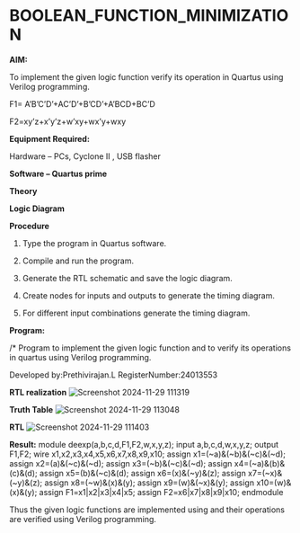 # BOOLEAN_FUNCTION_MINIMIZATION

**AIM:**

To implement the given logic function verify its operation in Quartus using Verilog programming.

F1= A’B’C’D’+AC’D’+B’CD’+A’BCD+BC’D 

F2=xy’z+x’y’z+w’xy+wx’y+wxy

**Equipment Required:**

Hardware – PCs, Cyclone II , USB flasher

**Software – Quartus prime**

**Theory**

**Logic Diagram**

**Procedure**

1.	Type the program in Quartus software.

2.	Compile and run the program.

3.	Generate the RTL schematic and save the logic diagram.

4.	Create nodes for inputs and outputs to generate the timing diagram.

5.	For different input combinations generate the timing diagram.


**Program:**

/* Program to implement the given logic function and to verify its operations in quartus using Verilog programming. 

Developed by:Prethivirajan.L
RegisterNumber:24013553


**RTL realization**
![Screenshot 2024-11-29 111319](https://github.com/user-attachments/assets/86a4d827-f94d-4775-bc07-51d031a627f4)

**Truth Table**
![Screenshot 2024-11-29 113048](https://github.com/user-attachments/assets/c07bc83b-2ed9-4763-a1a5-07946a033379)


**RTL**
![Screenshot 2024-11-29 111403](https://github.com/user-attachments/assets/9ba7f0ea-c709-45cb-8ae7-2d0d4096cb40)




**Result:**
module deexp(a,b,c,d,F1,F2,w,x,y,z);
input a,b,c,d,w,x,y,z;
output F1,F2;
 wire x1,x2,x3,x4,x5,x6,x7,x8,x9,x10;
 assign x1=(~a)&(~b)&(~c)&(~d);
 assign x2=(a)&(~c)&(~d);
 assign x3=(~b)&(~c)&(~d);
 assign x4=(~a)&(b)&(c)&(d);
 assign x5=(b)&(~c)&(d);
 assign x6=(x)&(~y)&(z);
 assign x7=(~x)&(~y)&(z);
 assign x8=(~w)&(x)&(y);
 assign x9=(w)&(~x)&(y);
 assign x10=(w)&(x)&(y);
 assign F1=x1|x2|x3|x4|x5;
 assign F2=x6|x7|x8|x9|x10;
 endmodule


Thus the given logic functions are implemented using and their operations are verified using Verilog programming.

